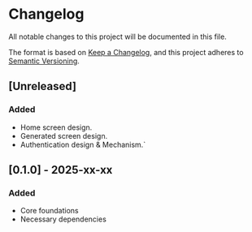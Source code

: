 # Changelog

All notable changes to this project will be documented in this file.

The format is based on [Keep a Changelog](https://keepachangelog.com/en/1.1.0/),
and this project adheres to [Semantic Versioning](https://semver.org/spec/v2.0.0.html).

## [Unreleased]

### Added

- Home screen design.
- Generated screen design.
- Authentication design & Mechanism.`

## [0.1.0] - 2025-xx-xx

### Added

- Core foundations
- Necessary dependencies
